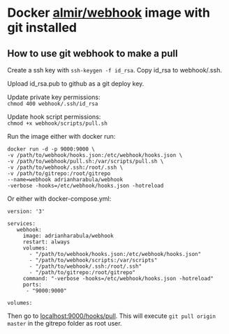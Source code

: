 # Docker [almir/webhook](https://hub.docker.com/r/almir/webhook/) image with git installed

## How to use git webhook to make a pull

Create a ssh key with `ssh-keygen -f id_rsa`. Copy id_rsa to webhook/.ssh.  

Upload id_rsa.pub to github as a git deploy key.  

Update private key permissions:  
`chmod 400 webhook/.ssh/id_rsa`

Update hook script permissions:  
`chmod +x webhook/scripts/pull.sh`

Run the image either with docker run:  
```
docker run -d -p 9000:9000 \
-v /path/to/webhook/hooks.json:/etc/webhook/hooks.json \
-v /path/to/webhook/pull.sh:/var/scripts/pull.sh \
-v /path/to/webhook/.ssh:/root/.ssh \
-v /path/to/gitrepo:/root/gitrepo
--name=webhook adrianharabula/webhook
-verbose -hooks=/etc/webhook/hooks.json -hotreload
```

Or either with docker-compose.yml:
```
version: '3'

services:
   webhook:
     image: adrianharabula/webhook
     restart: always
     volumes:
       - "/path/to/webhook/hooks.json:/etc/webhook/hooks.json"
       - "/path/to/webhook/scripts:/var/scripts"
       - "/path/to/webhook/.ssh:/root/.ssh"
       - "/path/to/gitrepo:/root/gitrepo"
     command: "-verbose -hooks=/etc/webhook/hooks.json -hotreload"
     ports:
      - "9000:9000"

volumes:

```

Then go to [localhost:9000/hooks/pull](http://localhost:9000/hooks/pull). This will execute `git pull origin master` in the gitrepo folder as root user.
